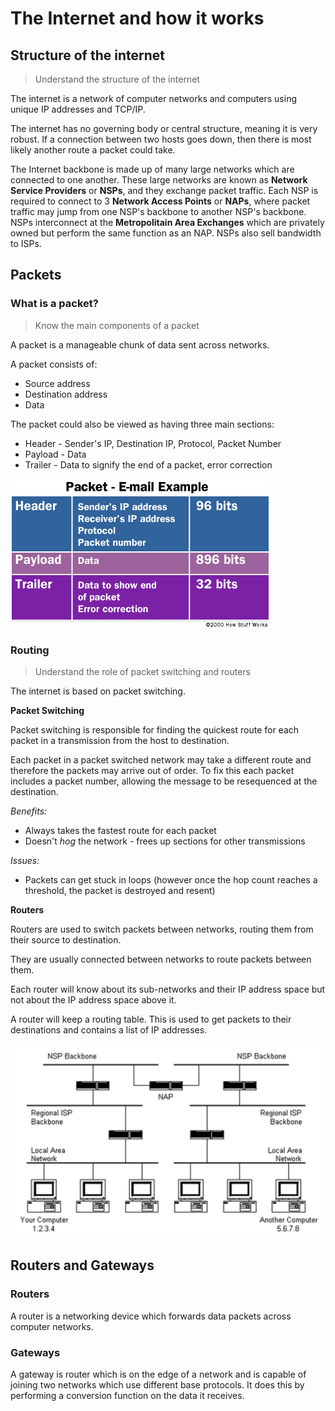 # The Internet and how it works

## Structure of the internet
> Understand the structure of the internet

The internet is a network of computer networks and computers using unique IP addresses and TCP/IP.

The internet has no governing body or central structure, meaning it is very robust. If a connection between two hosts goes down, then there is most likely another route a packet could take.

The Internet backbone is made up of many large networks which are connected to one another. 
These large networks are known as **Network Service Providers** or **NSPs**, and they exchange packet traffic.
Each NSP is required to connect to 3 **Network Access Points** or **NAPs**, where packet traffic may jump from one NSP's backbone to another NSP's backbone.
NSPs interconnect at the **Metropolitain Area Exchanges** which are privately owned but perform the same function as an NAP. NSPs also sell bandwidth to ISPs.

## Packets

### What is a packet?
> Know the main components of a packet

A packet is a manageable chunk of data sent across networks.

A packet consists of:
* Source address
* Destination address
* Data

The packet could also be viewed as having three main sections:
* Header - Sender's IP, Destination IP, Protocol, Packet Number
* Payload - Data
* Trailer - Data to signify the end of a packet, error correction

![](resources/packet.gif)

### Routing
> Understand the role of packet switching and routers

The internet is based on packet switching.

**Packet Switching**

Packet switching is responsible for finding the quickest route for each packet in a transmission from the host to destination.

Each packet in a packet switched network may take a different route and therefore the packets may arrive out of order.
To fix this each packet includes a packet number, allowing the message to be resequenced at the destination.

*Benefits:*
* Always takes the fastest route for each packet
* Doesn't *hog* the network - frees up sections for other transmissions

*Issues:*
* Packets can get stuck in loops (however once the hop count reaches a threshold, the packet is destroyed and resent)

**Routers**

Routers are used to switch packets between networks, routing them from their source to destination.

They are usually connected between networks to route packets between them.

Each router will know about its sub-networks and their IP address space but not about the IP address space above it.

A router will keep a routing table. This is used to get packets to their destinations and contains a list of IP addresses.

![](resources/routing.png)

## Routers and Gateways

### Routers

A router is a networking device which forwards data packets across computer networks.

### Gateways

A gateway is router which is on the edge of a network and is capable of joining two networks which use different base protocols. It does this by performing a conversion function on the data it receives.
